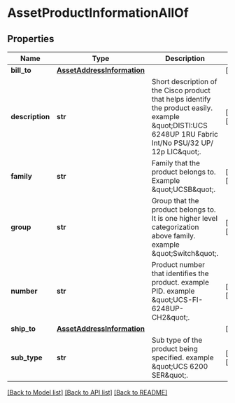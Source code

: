 # AssetProductInformationAllOf

## Properties
Name | Type | Description | Notes
------------ | ------------- | ------------- | -------------
**bill_to** | [**AssetAddressInformation**](AssetAddressInformation.md) |  | [optional] 
**description** | **str** | Short description of the Cisco product that helps identify the product easily. example \&quot;DISTI:UCS 6248UP 1RU Fabric Int/No PSU/32 UP/ 12p LIC\&quot;.   | [optional] [readonly] 
**family** | **str** | Family that the product belongs to. Example \&quot;UCSB\&quot;.   | [optional] [readonly] 
**group** | **str** | Group that the product belongs to. It is one higher level categorization above family. example \&quot;Switch\&quot;.   | [optional] [readonly] 
**number** | **str** | Product number that identifies the product. example PID. example \&quot;UCS-FI-6248UP-CH2\&quot;.   | [optional] [readonly] 
**ship_to** | [**AssetAddressInformation**](AssetAddressInformation.md) |  | [optional] 
**sub_type** | **str** | Sub type of the product being specified. example \&quot;UCS 6200 SER\&quot;.    | [optional] [readonly] 

[[Back to Model list]](../README.md#documentation-for-models) [[Back to API list]](../README.md#documentation-for-api-endpoints) [[Back to README]](../README.md)


